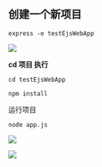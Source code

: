 ## 创建一个新项目

	express -e testEjsWebApp

![](https://github.com/zxx1988328/express-testEjsWebApp/blob/master/img/new_project.png)

**cd 项目 执行**

	cd testEjsWebApp
 
	npm install


运行项目 
	
	node app.js

![](https://github.com/zxx1988328/express-testEjsWebApp/blob/master/img/cmd_start.png)

![](https://github.com/zxx1988328/express-testEjsWebApp/blob/master/img/web_start.png)